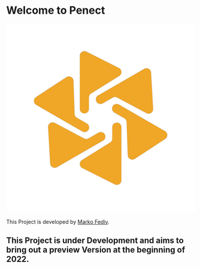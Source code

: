 # Welcome to Penect

![Penect-Logo](/Logo.png)

This Project is developed by [Marko Fediv](https://marko.fediv.me/).

## This Project is under Development and aims to bring out a preview Version at the beginning of 2022.
